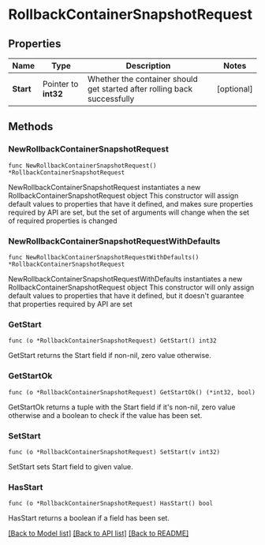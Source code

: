 # RollbackContainerSnapshotRequest

## Properties

Name | Type | Description | Notes
------------ | ------------- | ------------- | -------------
**Start** | Pointer to **int32** | Whether the container should get started after rolling back successfully | [optional] 

## Methods

### NewRollbackContainerSnapshotRequest

`func NewRollbackContainerSnapshotRequest() *RollbackContainerSnapshotRequest`

NewRollbackContainerSnapshotRequest instantiates a new RollbackContainerSnapshotRequest object
This constructor will assign default values to properties that have it defined,
and makes sure properties required by API are set, but the set of arguments
will change when the set of required properties is changed

### NewRollbackContainerSnapshotRequestWithDefaults

`func NewRollbackContainerSnapshotRequestWithDefaults() *RollbackContainerSnapshotRequest`

NewRollbackContainerSnapshotRequestWithDefaults instantiates a new RollbackContainerSnapshotRequest object
This constructor will only assign default values to properties that have it defined,
but it doesn't guarantee that properties required by API are set

### GetStart

`func (o *RollbackContainerSnapshotRequest) GetStart() int32`

GetStart returns the Start field if non-nil, zero value otherwise.

### GetStartOk

`func (o *RollbackContainerSnapshotRequest) GetStartOk() (*int32, bool)`

GetStartOk returns a tuple with the Start field if it's non-nil, zero value otherwise
and a boolean to check if the value has been set.

### SetStart

`func (o *RollbackContainerSnapshotRequest) SetStart(v int32)`

SetStart sets Start field to given value.

### HasStart

`func (o *RollbackContainerSnapshotRequest) HasStart() bool`

HasStart returns a boolean if a field has been set.


[[Back to Model list]](../README.md#documentation-for-models) [[Back to API list]](../README.md#documentation-for-api-endpoints) [[Back to README]](../README.md)


